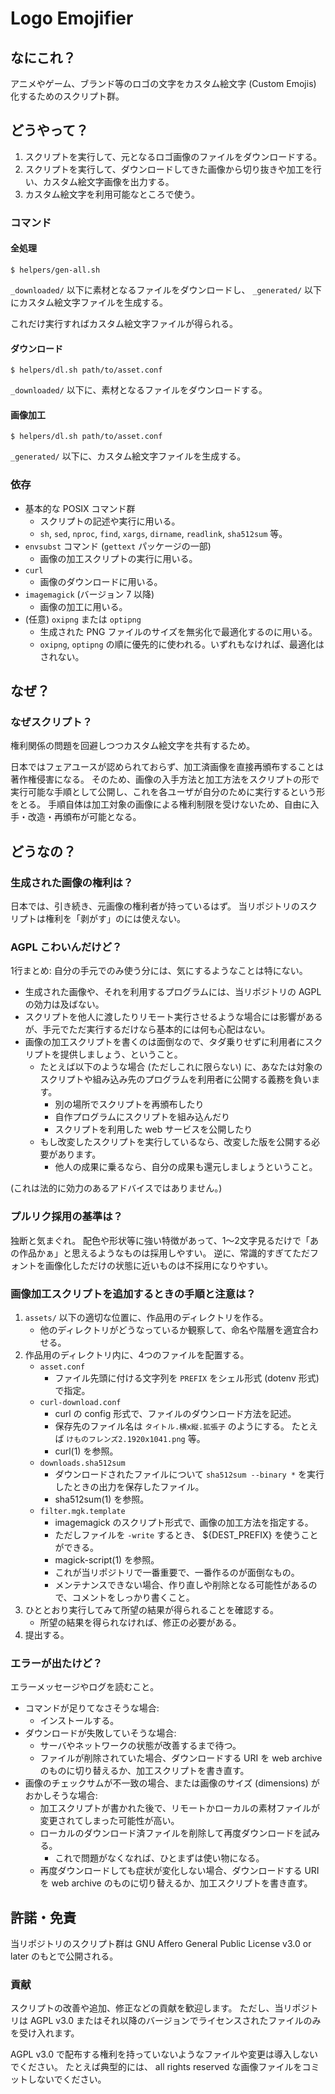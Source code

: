 # Logo Emojifier

## なにこれ？

アニメやゲーム、ブランド等のロゴの文字をカスタム絵文字 (Custom Emojis) 化するためのスクリプト群。

## どうやって？

1. スクリプトを実行して、元となるロゴ画像のファイルをダウンロードする。
2. スクリプトを実行して、ダウンロードしてきた画像から切り抜きや加工を行い、カスタム絵文字画像を出力する。
3. カスタム絵文字を利用可能なところで使う。

### コマンド

#### 全処理
```
$ helpers/gen-all.sh
```

`_downloaded/` 以下に素材となるファイルをダウンロードし、 `_generated/` 以下にカスタム絵文字ファイルを生成する。

これだけ実行すればカスタム絵文字ファイルが得られる。

#### ダウンロード
```
$ helpers/dl.sh path/to/asset.conf
```

`_downloaded/` 以下に、素材となるファイルをダウンロードする。

#### 画像加工
```
$ helpers/dl.sh path/to/asset.conf
```

`_generated/` 以下に、カスタム絵文字ファイルを生成する。

### 依存
* 基本的な POSIX コマンド群
    + スクリプトの記述や実行に用いる。
    + `sh`, `sed`, `nproc`, `find`, `xargs`, `dirname`, `readlink`, `sha512sum` 等。
* `envsubst` コマンド (`gettext` パッケージの一部)
    + 画像の加工スクリプトの実行に用いる。
* `curl`
    + 画像のダウンロードに用いる。
* `imagemagick` (バージョン 7 以降)
    + 画像の加工に用いる。
* (任意) `oxipng` または `optipng`
    + 生成された PNG ファイルのサイズを無劣化で最適化するのに用いる。
    + `oxipng`, `optipng` の順に優先的に使われる。いずれもなければ、最適化はされない。

## なぜ？

### なぜスクリプト？
権利関係の問題を回避しつつカスタム絵文字を共有するため。

日本ではフェアユースが認められておらず、加工済画像を直接再頒布することは著作権侵害になる。
そのため、画像の入手方法と加工方法をスクリプトの形で実行可能な手順として公開し、これを各ユーザが自分のために実行するという形をとる。
手順自体は加工対象の画像による権利制限を受けないため、自由に入手・改造・再頒布が可能となる。

## どうなの？

### 生成された画像の権利は？
日本では、引き続き、元画像の権利者が持っているはず。
当リポジトリのスクリプトは権利を「剥がす」のには使えない。

### AGPL こわいんだけど？
1行まとめ: 自分の手元でのみ使う分には、気にするようなことは特にない。

* 生成された画像や、それを利用するプログラムには、当リポジトリの AGPL の効力は及ばない。
* スクリプトを他人に渡したりリモート実行させるような場合には影響があるが、手元でただ実行するだけなら基本的には何も心配はない。
* 画像の加工スクリプトを書くのは面倒なので、タダ乗りせずに利用者にスクリプトを提供しましょう、ということ。
    + たとえば以下のような場合 (ただしこれに限らない) に、あなたは対象のスクリプトや組み込み先のプログラムを利用者に公開する義務を負います。
        - 別の場所でスクリプトを再頒布したり
        - 自作プログラムにスクリプトを組み込んだり
        - スクリプトを利用した web サービスを公開したり
    + もし改変したスクリプトを実行しているなら、改変した版を公開する必要があります。
        - 他人の成果に乗るなら、自分の成果も還元しましょうということ。

(これは法的に効力のあるアドバイスではありません。)

### プルリク採用の基準は？
独断と気まぐれ。
配色や形状等に強い特徴があって、1〜2文字見るだけで「あの作品かぁ」と思えるようなものは採用しやすい。
逆に、常識的すぎてただフォントを画像化しただけの状態に近いものは不採用になりやすい。

### 画像加工スクリプトを追加するときの手順と注意は？
1. `assets/` 以下の適切な位置に、作品用のディレクトリを作る。
    + 他のディレクトリがどうなっているか観察して、命名や階層を適宜合わせる。
2. 作品用のディレクトリ内に、4つのファイルを配置する。
    + `asset.conf`
        - ファイル先頭に付ける文字列を `PREFIX` をシェル形式 (dotenv 形式) で指定。
    + `curl-download.conf`
        - curl の config 形式で、ファイルのダウンロード方法を記述。
        - 保存先のファイル名は `タイトル.横x縦.拡張子` のようにする。
          たとえば `けものフレンズ2.1920x1041.png` 等。
        - curl(1) を参照。
    + `downloads.sha512sum`
        - ダウンロードされたファイルについて `sha512sum --binary *`
          を実行したときの出力を保存したファイル。
        - sha512sum(1) を参照。
    + `filter.mgk.template`
        - imagemagick のスクリプト形式で、画像の加工方法を指定する。
        - ただしファイルを `-write` するとき、 ${DEST_PREFIX} を使うことができる。
        - magick-script(1) を参照。
        - これが当リポジトリで一番重要で、一番作るのが面倒なもの。
        - メンテナンスできない場合、作り直しや削除となる可能性があるので、コメントをしっかり書くこと。
3. ひととおり実行してみて所望の結果が得られることを確認する。
    + 所望の結果を得られなければ、修正の必要がある。
4. 提出する。

### エラーが出たけど？
エラーメッセージやログを読むこと。

* コマンドが足りてなさそうな場合:
    + インストールする。
* ダウンロードが失敗していそうな場合:
    + サーバやネットワークの状態が改善するまで待つ。
    + ファイルが削除されていた場合、ダウンロードする URI を web archive
      のものに切り替えるか、加工スクリプトを書き直す。
* 画像のチェックサムが不一致の場合、または画像のサイズ (dimensions) がおかしそうな場合:
    + 加工スクリプトが書かれた後で、リモートかローカルの素材ファイルが変更されてしまった可能性が高い。
    + ローカルのダウンロード済ファイルを削除して再度ダウンロードを試みる。
        - これで問題がなくなれば、ひとまずは使い物になる。
    + 再度ダウンロードしても症状が変化しない場合、ダウンロードする URI を web archive
      のものに切り替えるか、加工スクリプトを書き直す。

## 許諾・免責

当リポジトリのスクリプト群は GNU Affero General Public License v3.0 or later のもとで公開される。

### 貢献
スクリプトの改善や追加、修正などの貢献を歓迎します。
ただし、当リポジトリは AGPL v3.0 またはそれ以降のバージョンでライセンスされたファイルのみを受け入れます。

AGPL v3.0 で配布する権利を持っていないようなファイルや変更は導入しないでください。
たとえば典型的には、 all rights reserved な画像ファイルをコミットしないでください。
